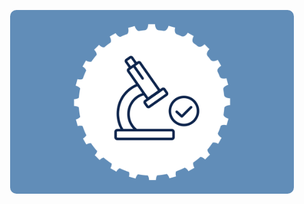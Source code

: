 <p align="center">
  <img src="Certification_Banner.png"
       alt="My Certifications Background"
       style="width:90%; height:auto; border-radius:10px;">
</p>
